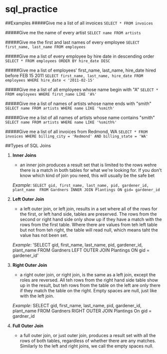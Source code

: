 # sql_practice

##Examples
#####Give me a list of all invoices
`SELECT * FROM invoices`

#####Give me the name of every artist
`SELECT name FROM artists`

#####Give me the first and last names of every employee
`SELECT first_name, last_name FROM employees`

#####Give me a list of every employee by hire date in descending order
`SELECT * FROM employees ORDER BY hire_date DESC`

#####Give me a list of employees' first_name, last_name, hire_date hired before FEB 15 2011
`SELECT first_name, last_name, hire_date FROM employees WHERE hire_date < '2011-02-15'`

#####Give me a list of all employees whose name begin with "A"
`SELECT * FROM employees WHERE first_name LIKE 'A%'`

#####Give me a list of names of artists whose name ends with "smith"
`SELECT name FROM artists WHERE name LIKE '%smith'`

#####Give me a list of all names of artists whose name contains "smith"
`SELECT name FROM artists WHERE name LIKE '%smith%'`

#####Give me a list of all invoices from Redmond, WA
`SELECT * FROM invoices WHERE billing_city = 'Redmond' AND billing_state = 'WA'`

##Types of SQL Joins
1. **Inner Joins**
	
	- an inner join produces a result set that is limited to the rows wehre there is a match in both tables for what we're looking for. If you don't know which kind of join you need, this will usually be the safe bet

	*Example*:
	`SELECT gid, first_name, last_name, pid, gardener_id, plant_name 
	FROM Gardners
	INNER JOIN Plantings
	ON gid= gardener_id`

2. **Left Outer Join**
	
	- a left outer join, or left join, results in a set where all of the rows for the first, or left hand side, tables are preserved. The rows from the second or right hand side only show up if they have a match with the rows from the first table. Where there are values from teh left table but not from teh right, the table will read null, which means taht the value has not been set.

	*Example*:
	'SELECT gid, first_name, last_name, pid, gardener_id, plant_name 
	FROM Gardners
	LEFT OUTER JOIN Plantings
	ON gid = gardener_id'

3. **Right Outer Join**
	
	- a right outer join, or right join, is the same as a left join, except the roles are reversed. All teh rows from the right hand side table show up in the result, but teh rows from the table on the left are only there if they match the table on the right. Empty spaces are null, just like with the left join.

	*Example*: SELECT gid, first_name, last_name, pid, gardener_id, plant_name 
	FROM Gardners
	RIGHT OUTER JOIN Plantings
	On gid = gardner_id

4. **Full Outer Join**
	
	- a full outer join, or just outer join, produces a result set with all the rows of both tables, regardless of whether there are any matches. Similarly to the left and right joins, we call the empty spaces null.

